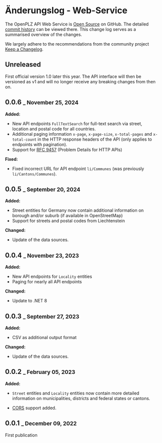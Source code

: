 # Änderungslog - Web-Service  

The OpenPLZ API Web Service is [Open Source](https://github.com/openpotato/openplzapi) on GitHub. The detailed [commit history](https://github.com/openpotato/openplzapi/commits/develop/) can be viewed there. This change log serves as a summarised overview of the changes.

We largely adhere to the recommendations from the community project [Keep a Changelog](https://keepachangelog.com).

## Unreleased

First official version 1.0 later this year. The API interface will then be versioned as v1 and will no longer receive any breaking changes from then on.

## 0.0.6 <small>_ November 25, 2024</small>

**Added:** 

+ New API endpoints `FullTextSearch` for full-text search via street, location and postal code for all countries.
+ Additional paging information `x-page`, `x-page-size`, `x-total-pages` and `x-total-count` in the HTTP response headers of the API (only applies to endpoints with pagination). 
+ Support for [RFC 9457](https://www.rfc-editor.org/rfc/rfc9457) (Problem Details for HTTP APIs)

**Fixed:**

+ Fixed incorrect URL for API endpoint `li/Communes` (was previously `li/Cantons/Communes`).

## 0.0.5 <small>_ September 20, 2024</small>

**Added:** 

- Street entities for Germany now contain additional information on borough and/or suburb (if available in OpenStreetMap)
- Support for streets and postal codes from Liechtenstein

**Changed:**

+ Update of the data sources.

## 0.0.4 <small>_ November 23, 2023</small>

**Added:** 

- New API endpoints for `Locality` entities
- Paging for nearly all API endpoints

**Changed:**

- Update to .NET 8

## 0.0.3 <small>_ September 27, 2023</small>

**Added:** 

- CSV as additional output format

**Changed:**

+ Update of the data sources.

## 0.0.2 <small>_ February 05, 2023</small>

**Added:** 

- `Street` entities and `Locality` entities now contain more detailed information on municipalities, districts and federal states or cantons.
+ [CORS](https://developer.mozilla.org/en-US/docs/Web/HTTP/CORS) support added.

## 0.0.1 <small>_ December 09, 2022</small>

First publication